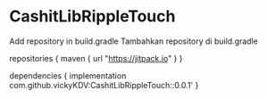 # CashitLibRippleTouch
Add repository in build.gradle
Tambahkan repository di build.gradle

repositories {
maven { 
    url "https://jitpack.io" }
    }

dependencies {
   implementation com.github.vickyKDV:CashitLibRippleTouch::0.0.1'
   }
